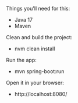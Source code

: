 Things you'll need for this:
- Java 17
- Maven

Clean and build the project: 
- nvm clean install

Run the app:
- mvn spring-boot:run

Open it in your browser:
- http://localhost:8080/